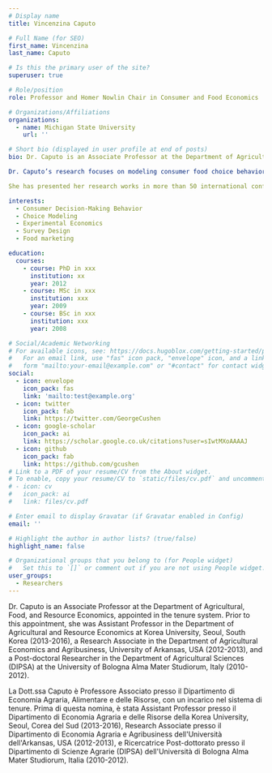 ```yaml
---
# Display name
title: Vincenzina Caputo

# Full Name (for SEO)
first_name: Vincenzina
last_name: Caputo

# Is this the primary user of the site?
superuser: true

# Role/position
role: Professor and Homer Nowlin Chair in Consumer and Food Economics

# Organizations/Affiliations
organizations:
  - name: Michigan State University
    url: ''

# Short bio (displayed in user profile at end of posts)
bio: Dr. Caputo is an Associate Professor at the Department of Agricultural, Food, and Resource Economics, appointed in the tenure system. Prior to this appointment, she was Assistant Professor in the Department of Agricultural and Resource Economics at Korea University, Seoul, South Korea (2013-2016), a Research Associate in the Department of Agricultural Economics and Agribusiness, University of Arkansas, USA (2012-2013), and a Post-doctoral Researcher in the Department of Agricultural Sciences (DIPSA) at the University of Bologna Alma Mater Studiorum, Italy (2010-2012).

Dr. Caputo’s research focuses on modeling consumer food choice behavior and demand for novel food products and new food technologies integrating various disciplines such as economics, marketing, neuroeconomics, behavioral economics, and sensory science. Her work is comprised of two major components: (1) empirical analysis of consumer decision-making behavior; (2) methodological innovations to improve the validity and reliability of experimental methods in general and discrete choice experiments in particular. The audiences of Dr. Caputo empirical work are policy-makers, producers, and food companies, while her methodological research informs fellow academics on how to best design economic experiments and model food choice behavior.'

She has presented her research works in more than 50 international conferences and published peer reviewed articles in numerous in professional journals including American Journal of Agricultural Economics, Journal of Economic Behavior & Organization, European Review of Agricultural Economics, Economic Inquiry, Journal of Choice Modeling, Journal of Agricultural Economics, Agricultural Economics, Food Policy, among others. She is currently working on an USDA-NIFA -AFRI (market and economy) grant researching consumer choice behavior and demand for alternative genetically engineered foods (gene-edited, transgenic GMO, and cisgenic GMO) using a neuro-economics approach; as well as on a Food Marketing Institute (FMI) Foundation grant investigating consumers purchase behavior toward plant-based and animal-based gene-edited foods.'

interests:
  - Consumer Decision-Making Behavior
  - Choice Modeling
  - Experimental Economics
  - Survey Design
  - Food marketing

education:
  courses:
    - course: PhD in xxx
      institution: xx
      year: 2012
    - course: MSc in xxx
      institution: xxx
      year: 2009
    - course: BSc in xxx
      institution: xxx
      year: 2008

# Social/Academic Networking
# For available icons, see: https://docs.hugoblox.com/getting-started/page-builder/#icons
#   For an email link, use "fas" icon pack, "envelope" icon, and a link in the
#   form "mailto:your-email@example.com" or "#contact" for contact widget.
social:
  - icon: envelope
    icon_pack: fas
    link: 'mailto:test@example.org'
  - icon: twitter
    icon_pack: fab
    link: https://twitter.com/GeorgeCushen
  - icon: google-scholar
    icon_pack: ai
    link: https://scholar.google.co.uk/citations?user=sIwtMXoAAAAJ
  - icon: github
    icon_pack: fab
    link: https://github.com/gcushen
# Link to a PDF of your resume/CV from the About widget.
# To enable, copy your resume/CV to `static/files/cv.pdf` and uncomment the lines below.
# - icon: cv
#   icon_pack: ai
#   link: files/cv.pdf

# Enter email to display Gravatar (if Gravatar enabled in Config)
email: ''

# Highlight the author in author lists? (true/false)
highlight_name: false

# Organizational groups that you belong to (for People widget)
#   Set this to `[]` or comment out if you are not using People widget.
user_groups:
  - Researchers
---
```


Dr. Caputo is an Associate Professor at the Department of Agricultural, Food, and Resource Economics, appointed in the tenure system. Prior to this appointment, she was Assistant Professor in the Department of Agricultural and Resource Economics at Korea University, Seoul, South Korea (2013-2016), a Research Associate in the Department of Agricultural Economics and Agribusiness, University of Arkansas, USA (2012-2013), and a Post-doctoral Researcher in the Department of Agricultural Sciences (DIPSA) at the University of Bologna Alma Mater Studiorum, Italy (2010-2012).

La Dott.ssa Caputo è Professore Associato presso il Dipartimento di Economia Agraria, Alimentare e delle Risorse, con un incarico nel sistema di tenure. Prima di questa nomina, è stata Assistant Professor presso il Dipartimento di Economia Agraria e delle Risorse della Korea University, Seoul, Corea del Sud (2013-2016), Research Associate presso il Dipartimento di Economia Agraria e Agribusiness dell'Università dell'Arkansas, USA (2012-2013), e Ricercatrice Post-dottorato presso il Dipartimento di Scienze Agrarie (DIPSA) dell'Università di Bologna Alma Mater Studiorum, Italia (2010-2012).
